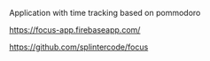 Application with time tracking based on pommodoro

https://focus-app.firebaseapp.com/

https://github.com/splintercode/focus